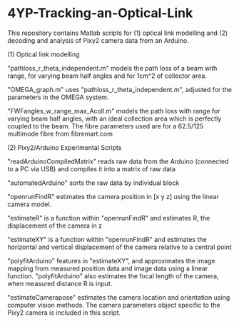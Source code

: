 # 4YP-Tracking-an-Optical-Link
This repository contains Matlab scripts for (1) optical link modelling and (2) decoding and analysis of Pixy2 camera data from an Arduino.

(1) Optical link modelling

"pathloss_r_theta_independent.m" models the path loss of a beam with range, for varying beam half angles and for 1cm^2 of collector area.

"OMEGA_graph.m" uses "pathloss_r_theta_independent.m", adjusted for the parameters in the OMEGA system.

"FWFangles_w_range_max_Acoll.m" models the path loss with range for varying beam half angles, with an ideal collection area which is perfectly coupled to the beam. The fibre parameters used are for a 62.5/125 multimode fibre from fibremart.com


(2) Pixy2/Arduino Experimental Scripts

"readArduinoCompiledMatrix" reads raw data from the Arduino (connected to a PC via USB) and compiles it into a matrix of raw data 

"automatedArduino" sorts the raw data by individual block 

"openrunFindR" estimates the camera position in [x y z] using the linear camera model.

"estimateR" is a function within "openrunFindR" and estimates R, the displacement of the camera in z

"estimateXY" is a function within "openrunFindR" and estimates the horizontal and vertical displacement of the camera relative to a central point 

"polyfitArduino" features in "estimateXY", and approximates the image mapping from measured position data and image data using a linear function.
      "polyfitArduino" also estimates the focal length of the camera, when measured distance R is input. 
      
      
"estimateCamerapose" estimates the camera location and orientation using computer vision methods. The camera parameters object specific to the Pixy2 camera is included in this script. 
